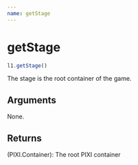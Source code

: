 ```yaml
---
name: getStage
---
```


# getStage

```js
l1.getStage()
```

The stage is the root container of the game.

## Arguments

None.

## Returns

(PIXI.Container): The root PIXI container
